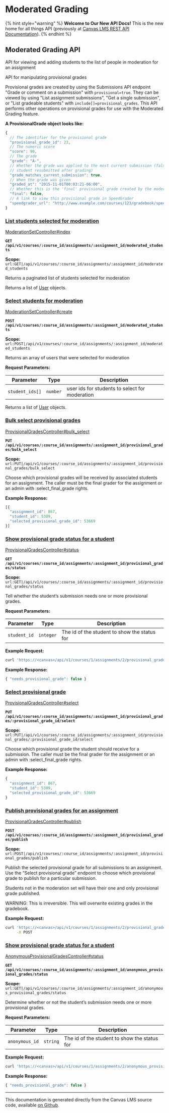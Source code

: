 # Moderated Grading

{% hint style="warning" %}
**Welcome to Our New API Docs!** This is the new home for all things API (previously at [Canvas LMS REST API Documentation](https://api.instructure.com)).
{% endhint %}

## Moderated Grading API

API for viewing and adding students to the list of people in moderation for an assignment

API for manipulating provisional grades

Provisional grades are created by using the Submissions API endpoint "Grade or comment on a submission" with `provisional=true`. They can be viewed by using "List assignment submissions", "Get a single submission", or "List gradeable students" with `include[]=provisional_grades`. This API performs other operations on provisional grades for use with the Moderated Grading feature.

**A ProvisionalGrade object looks like:**

```js
{
  // The identifier for the provisional grade
  "provisional_grade_id": 23,
  // The numeric score
  "score": 90,
  // The grade
  "grade": "A-",
  // Whether the grade was applied to the most current submission (false if the
  // student resubmitted after grading)
  "grade_matches_current_submission": true,
  // When the grade was given
  "graded_at": "2015-11-01T00:03:21-06:00",
  // Whether this is the 'final' provisional grade created by the moderator
  "final": false,
  // A link to view this provisional grade in SpeedGrader
  "speedgrader_url": "http://www.example.com/courses/123/gradebook/speed_grader?..."
}
```

### [List students selected for moderation](#method.moderation_set.index) <a href="#method.moderation_set.index" id="method.moderation_set.index"></a>

[ModerationSetController#index](https://github.com/instructure/canvas-lms/blob/master/app/controllers/moderation_set_controller.rb)

**`GET /api/v1/courses/:course_id/assignments/:assignment_id/moderated_students`**

**Scope:** `url:GET|/api/v1/courses/:course_id/assignments/:assignment_id/moderated_students`

Returns a paginated list of students selected for moderation

Returns a list of [User](broken-reference) objects.

### [Select students for moderation](#method.moderation_set.create) <a href="#method.moderation_set.create" id="method.moderation_set.create"></a>

[ModerationSetController#create](https://github.com/instructure/canvas-lms/blob/master/app/controllers/moderation_set_controller.rb)

**`POST /api/v1/courses/:course_id/assignments/:assignment_id/moderated_students`**

**Scope:** `url:POST|/api/v1/courses/:course_id/assignments/:assignment_id/moderated_students`

Returns an array of users that were selected for moderation

**Request Parameters:**

| Parameter       | Type     | Description                                    |
| --------------- | -------- | ---------------------------------------------- |
| `student_ids[]` | `number` | user ids for students to select for moderation |

Returns a list of [User](broken-reference) objects.

### [Bulk select provisional grades](#method.provisional_grades.bulk_select) <a href="#method.provisional_grades.bulk_select" id="method.provisional_grades.bulk_select"></a>

[ProvisionalGradesController#bulk\_select](https://github.com/instructure/canvas-lms/blob/master/app/controllers/provisional_grades_controller.rb)

**`PUT /api/v1/courses/:course_id/assignments/:assignment_id/provisional_grades/bulk_select`**

**Scope:** `url:PUT|/api/v1/courses/:course_id/assignments/:assignment_id/provisional_grades/bulk_select`

Choose which provisional grades will be received by associated students for an assignment. The caller must be the final grader for the assignment or an admin with :select\_final\_grade rights.

**Example Response:**

```js
[{
  "assignment_id": 867,
  "student_id": 5309,
  "selected_provisional_grade_id": 53669
}]
```

### [Show provisional grade status for a student](#method.provisional_grades.status) <a href="#method.provisional_grades.status" id="method.provisional_grades.status"></a>

[ProvisionalGradesController#status](https://github.com/instructure/canvas-lms/blob/master/app/controllers/provisional_grades_controller.rb)

**`GET /api/v1/courses/:course_id/assignments/:assignment_id/provisional_grades/status`**

**Scope:** `url:GET|/api/v1/courses/:course_id/assignments/:assignment_id/provisional_grades/status`

Tell whether the student’s submission needs one or more provisional grades.

**Request Parameters:**

| Parameter    | Type      | Description                                  |
| ------------ | --------- | -------------------------------------------- |
| `student_id` | `integer` | The id of the student to show the status for |

**Example Request:**

```bash
curl 'https://<canvas>/api/v1/courses/1/assignments/2/provisional_grades/status?student_id=1'
```

**Example Response:**

```js
{ "needs_provisional_grade": false }
```

### [Select provisional grade](#method.provisional_grades.select) <a href="#method.provisional_grades.select" id="method.provisional_grades.select"></a>

[ProvisionalGradesController#select](https://github.com/instructure/canvas-lms/blob/master/app/controllers/provisional_grades_controller.rb)

**`PUT /api/v1/courses/:course_id/assignments/:assignment_id/provisional_grades/:provisional_grade_id/select`**

**Scope:** `url:PUT|/api/v1/courses/:course_id/assignments/:assignment_id/provisional_grades/:provisional_grade_id/select`

Choose which provisional grade the student should receive for a submission. The caller must be the final grader for the assignment or an admin with :select\_final\_grade rights.

**Example Response:**

```js
{
  "assignment_id": 867,
  "student_id": 5309,
  "selected_provisional_grade_id": 53669
}
```

### [Publish provisional grades for an assignment](#method.provisional_grades.publish) <a href="#method.provisional_grades.publish" id="method.provisional_grades.publish"></a>

[ProvisionalGradesController#publish](https://github.com/instructure/canvas-lms/blob/master/app/controllers/provisional_grades_controller.rb)

**`POST /api/v1/courses/:course_id/assignments/:assignment_id/provisional_grades/publish`**

**Scope:** `url:POST|/api/v1/courses/:course_id/assignments/:assignment_id/provisional_grades/publish`

Publish the selected provisional grade for all submissions to an assignment. Use the “Select provisional grade” endpoint to choose which provisional grade to publish for a particular submission.

Students not in the moderation set will have their one and only provisional grade published.

WARNING: This is irreversible. This will overwrite existing grades in the gradebook.

**Example Request:**

```bash
curl 'https://<canvas>/api/v1/courses/1/assignments/2/provisional_grades/publish' \
     -X POST
```

### [Show provisional grade status for a student](#method.anonymous_provisional_grades.status) <a href="#method.anonymous_provisional_grades.status" id="method.anonymous_provisional_grades.status"></a>

[AnonymousProvisionalGradesController#status](https://github.com/instructure/canvas-lms/blob/master/app/controllers/anonymous_provisional_grades_controller.rb)

**`GET /api/v1/courses/:course_id/assignments/:assignment_id/anonymous_provisional_grades/status`**

**Scope:** `url:GET|/api/v1/courses/:course_id/assignments/:assignment_id/anonymous_provisional_grades/status`

Determine whether or not the student’s submission needs one or more provisional grades.

**Request Parameters:**

| Parameter      | Type     | Description                                  |
| -------------- | -------- | -------------------------------------------- |
| `anonymous_id` | `string` | The id of the student to show the status for |

**Example Request:**

```bash
curl 'https://<canvas>/api/v1/courses/1/assignments/2/anonymous_provisional_grades/status?anonymous_id=1'
```

**Example Response:**

```js
{ "needs_provisional_grade": false }
```

***

This documentation is generated directly from the Canvas LMS source code, available [on Github](https://github.com/instructure/canvas-lms).
